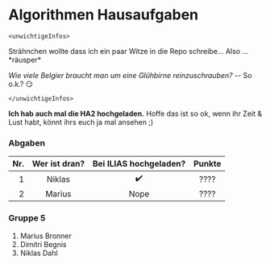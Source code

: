 # Algorithmen Hausaufgaben

    <unwichtigeInfos>

Strähnchen wollte dass ich ein paar Witze in die Repo schreibe... Also ... \*räusper\*

_Wie viele Belgier braucht man um eine Glühbirne reinzuschrauben?_ -- So o.k.? :smirk:

    </unwichtigeInfos>

__Ich hab auch mal die HA2 hochgeladen.__ Hoffe das ist so ok, wenn ihr Zeit & Lust habt, könnt ihrs euch ja mal ansehen ;)

### Abgaben

| Nr. | Wer ist dran? | Bei ILIAS hochgeladen? | Punkte
|----:|:-------------:|:----------------------:|:----:
| 1   | Niklas        | :heavy_check_mark:     | ????
| 2   | Marius        | Nope                   | ????

### Gruppe 5

1. Marius Bronner
2. Dimitri Begnis
3. Niklas Dahl
